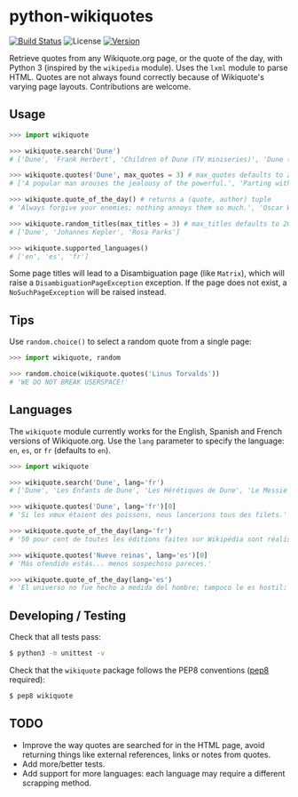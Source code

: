 # python-wikiquotes
[![Build Status](https://travis-ci.org/federicotdn/python-wikiquotes.svg?branch=travis)](https://travis-ci.org/federicotdn/python-wikiquotes)
![License](http://img.shields.io/pypi/l/wikiquote.svg?style=flat)
[![Version](http://img.shields.io/pypi/v/wikiquote.svg?style=flat)](https://pypi.python.org/pypi/wikiquote)

Retrieve quotes from any Wikiquote.org page, or the quote of the day, with Python 3 (inspired by the `wikipedia` module).  Uses the `lxml` module to parse HTML.  Quotes are not always found correctly because of Wikiquote's varying page layouts.  Contributions are welcome.

## Usage
```python
>>> import wikiquote

>>> wikiquote.search('Dune')
# ['Dune', 'Frank Herbert', 'Children of Dune (TV miniseries)', 'Dune (film)', 'Dune (TV miniseries)']

>>> wikiquote.quotes('Dune', max_quotes = 3) # max_quotes defaults to 20
# ['A popular man arouses the jealousy of the powerful.', 'Parting with friends is a sadness. A place is only a place.', 'Hope clouds observation.']

>>> wikiquote.quote_of_the_day() # returns a (quote, author) tuple
# 'Always forgive your enemies; nothing annoys them so much.', 'Oscar Wilde'

>>> wikiquote.random_titles(max_titles = 3) # max_titles defaults to 20
# ['Dune', 'Johannes Kepler', 'Rosa Parks']

>>> wikiquote.supported_languages()
# ['en', 'es', 'fr']

```

Some page titles will lead to a Disambiguation page (like `Matrix`), which will raise a `DisambiguationPageException` exception.  If the page does not exist, a `NoSuchPageException` will be raised instead.

## Tips
Use `random.choice()` to select a random quote from a single page:
```python
>>> import wikiquote, random

>>> random.choice(wikiquote.quotes('Linus Torvalds'))
# 'WE DO NOT BREAK USERSPACE!'
```

## Languages
The `wikiquote` module currently works for the English, Spanish and French versions of Wikiquote.org.  Use the `lang` parameter to specify the language: `en`, `es`, or `fr` (defaults to `en`).
```python
>>> import wikiquote

>>> wikiquote.search('Dune', lang='fr')
# ['Dune', 'Les Enfants de Dune', 'Les Hérétiques de Dune', 'Le Messie de Dune']

>>> wikiquote.quotes('Dune', lang='fr')[0]
# 'Si les vœux étaient des poissons, nous lancerions tous des filets.'

>>> wikiquote.quote_of_the_day(lang='fr')
# '50 pour cent de toutes les éditions faites sur Wikipédia sont réalisées par seulement 0,7% des utilisateurs', 'Jimmy Wales'

>>> wikiquote.quotes('Nueve reinas', lang='es')[0]
# 'Más ofendido estás... menos sospechoso pareces.'

>>> wikiquote.quote_of_the_day(lang='es')
# 'El universo no fue hecho a medida del hombre; tampoco le es hostil: es indiferente.', 'Carl Edward Sagan'

```

## Developing / Testing
Check that all tests pass:
```bash
$ python3 -m unittest -v
```
Check that the `wikiquote` package follows the PEP8 conventions ([pep8](https://github.com/jcrocholl/pep8) required):
```bash
$ pep8 wikiquote
```

## TODO
- Improve the way quotes are searched for in the HTML page, avoid returning things like external references, links or notes from quotes.
- Add more/better tests.
- Add support for more languages: each language may require a different scrapping method.
